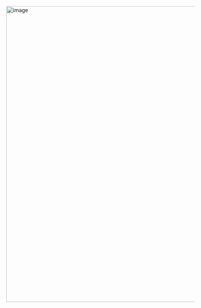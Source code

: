 
<img width="1560" height="790" alt="image" src="https://github.com/user-attachments/assets/a1251e36-e9ac-41b8-ba5b-e0d044b4780e" />
